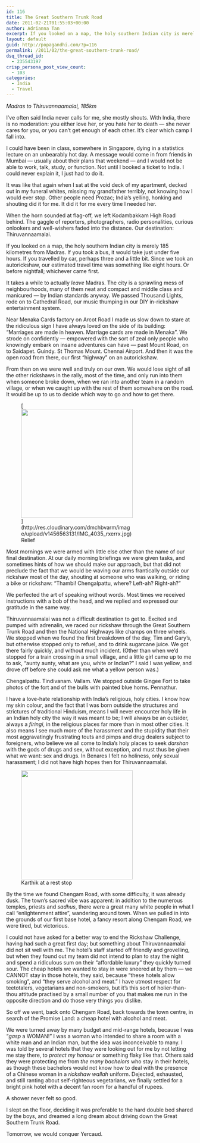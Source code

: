 ```yaml
---
id: 116
title: The Great Southern Trunk Road
date: 2011-02-21T01:55:03+00:00
author: Adrianna Tan
excerpt: If you looked on a map, the holy southern Indian city is merely 185 kilometres from Madras. If you took a bus, it would take just under five hours. If you travelled by car, perhaps three and a little bit. Since we took an autorickshaw, our estimated travel time was something like eight hours. Or before nightfall; whichever came first.
layout: default
guid: http://popagandhi.com/?p=116
permalink: /2011/02/the-great-southern-trunk-road/
dsq_thread_id:
  - 235543197
crisp_persona_post_view_count:
  - 103
categories:
  - India
  - Travel
---
```

_Madras to Thiruvannaamalai, 185km_

I&#8217;ve often said India never calls for me, she mostly shouts. With India, there is no moderation: you either love her, or you hate her to death — she never cares for you, or you can&#8217;t get enough of each other. It&#8217;s clear which camp I fall into.

I could have been in class, somewhere in Singapore, dying in a statistics lecture on an unbearably hot day. A message would come in from friends in Mumbai — usually about their plans that weekend — and I would not be able to work, talk, study, or function. Not until I booked a ticket to India. I could never explain it, I just had to do it.

It was like that again when I sat at the void deck of my apartment, decked out in my funeral whites, missing my grandfather terribly, not knowing how I would ever stop. Other people need Prozac; India&#8217;s yelling, honking and shouting did it for me. It did it for me every time I needed her.

When the horn sounded at flag-off, we left Kodambakkam High Road behind. The gaggle of reporters, photographers, radio personalities, curious onlookers and well-wishers faded into the distance. Our destination: Thiruvannaamalai.

If you looked on a map, the holy southern Indian city is merely 185 kilometres from Madras. If you took a bus, it would take just under five hours. If you travelled by car, perhaps three and a little bit. Since we took an autorickshaw, our estimated travel time was something like eight hours. Or before nightfall; whichever came first.

It takes a while to actually _leave_ Madras. The city is a sprawling mess of neighbourhoods, many of them neat and compact and middle class and manicured — by Indian standards anyway. We passed Thousand Lights, rode on to Cathedral Road, our music thumping in our DIY in-rickshaw entertainment system.

Near Menaka Cards factory on Arcot Road I made us slow down to stare at the ridiculous sign I have always loved on the side of its building: &#8220;Marriages are made in heaven. Marriage cards are made in Menaka&#8221;. We strode on confidently — empowered with the sort of zeal only people who knowingly embark on insane adventures can have — past Mount Road, on to Saidapet. Guindy. St Thomas Mount. Chennai Airport. And then it was the open road from there, our first &#8220;highway&#8221; on an autorickshaw.

From then on we were well and truly on our own. We would lose sight of all the other rickshaws in the rally, most of the time, and only run into them when someone broke down, when we ran into another team in a random village, or when we caught up with the rest of them somewhere on the road. It would be up to us to decide which way to go and how to get there.

<figure id="attachment_139" style="width: 300px" class="wp-caption alignleft">[<img src="http://res.cloudinary.com/dmchbvarm/image/upload/h_293,w_300/v1456563131/IMG_4035_rxerrx.jpg" alt="" title="Andrew in the Bush" width="300" height="293" class="size-medium wp-image-139" />](http://res.cloudinary.com/dmchbvarm/image/upload/v1456563131/IMG_4035_rxerrx.jpg)<figcaption class="wp-caption-text">Relief</figcaption></figure> Most mornings we were armed with little else other than the name of our final destination. At our daily morning briefings we were given tasks, and sometimes hints of how we should make our approach, but that did not preclude the fact that we would be waving our arms frantically outside our rickshaw most of the day, shouting at someone who was walking, or riding a bike or rickshaw: &#8220;Thambi! Chengalpattu, where? Left-ah? Right-ah?&#8221;

We perfected the art of speaking without words. Most times we received instructions with a bob of the head, and we replied and expressed our gratitude in the same way.

Thiruvannaamalai was not a difficult destination to get to. Excited and pumped with adrenalin, we raced our rickshaw through the Great Southern Trunk Road and then the National Highways like champs on three wheels. We stopped when we found the first breakdown of the day, Tim and Gary&#8217;s, but otherwise stopped only to refuel, and to drink sugarcane juice. We got there fairly quickly, and without much incident. (Other than when we&#8217;d stopped for a train crossing in a small village, and a little girl came up to me to ask, &#8220;aunty aunty, what are you, white or Indian?&#8221; I said I was yellow, and drove off before she could ask me what a yellow person was.)

Chengalpattu. Tindivanam. Vallam. We stopped outside Gingee Fort to take photos of the fort and of the bulls with painted blue horns. Pennathur.

I have a love-hate relationship with India&#8217;s religious, holy cities. I know how my skin colour, and the fact that I was born outside the structures and strictures of traditional Hinduism, means I will never encounter holy life in an Indian holy city the way it was meant to be; I will always be an outsider, always a _firingi_, in the religious places far more than in most other cities. It also means I see much more of the harassment and the stupidity that their most aggravatingly frustrating touts and pimps and drug dealers subject to foreigners, who believe we all come to India&#8217;s holy places to seek _darshan_ with the gods of drugs and sex, without exception, and must thus be given what we want: sex and drugs. In Benares I felt no holiness, only sexual harassment; I did not have high hopes then for Thiruvannaamalai. <figure id="attachment_141" style="width: 300px" class="wp-caption alignright">[<img src="http://res.cloudinary.com/dmchbvarm/image/upload/h_293,w_300/v1456563124/IMG_4037_iqzi28.jpg" alt="" title="Karthik taking a break" width="300" height="293" class="size-medium wp-image-141" />](http://res.cloudinary.com/dmchbvarm/image/upload/v1456563124/IMG_4037_iqzi28.jpg)<figcaption class="wp-caption-text">Karthik at a rest stop</figcaption></figure>

By the time we found Chengam Road, with some difficulty, it was already dusk. The town&#8217;s sacred vibe was apparent: in addition to the numerous temples, priests and _sadhus_, there were a great many white people in what I call &#8220;enlightenment attire&#8221;, wandering around town. When we pulled in into the grounds of our first base hotel, a fancy resort along Chengam Road, we were tired, but victorious.

I could not have asked for a better way to end the Rickshaw Challenge, having had such a great first day; but something about Thiruvannaamalai did not sit well with me. The hotel&#8217;s staff started off friendly and grovelling, but when they found out my team did not intend to plan to stay the night and spend a ridiculous sum on their &#8220;affordable luxury&#8221; they quickly turned sour. The cheap hotels we wanted to stay in were sneered at by them — we CANNOT stay in those hotels, they said, because &#8220;these hotels allow smoking&#8221;, and &#8220;they serve alcohol and meat.&#8221; I have utmost respect for teetotalers, vegetarians and non-smokers, but it&#8217;s this sort of holier-than-thou attitude practised by a small number of you that makes me run in the opposite direction and do those very things you dislike.

So off we went, back onto Chengam Road, back towards the town centre, in search of the Promise Land: a cheap hotel with alcohol and meat.

We were turned away by many budget and mid-range hotels, because I was &#8220;_gasp_ a WOMAN!&#8221; I was a woman who intended to share a room with a white man and an Indian man, but the idea was inconceivable to many. I was told by several hotels that they were looking out for me by not letting me stay there, to _protect my honour_ or something flaky like that. Others said they were protecting me from _the many bachelors_ who stay in their hotels, as though these bachelors would not know how to deal with the presence of a Chinese woman in a _rickshaw wallah_ uniform. Dejected, exhausted, and still ranting about self-righteous vegetarians, we finally settled for a bright pink hotel with a decent fan room for a handful of rupees.

A shower never felt so good.

I slept on the floor, deciding it was preferable to the hard double bed shared by the boys, and dreamed a long dream about driving down the Great Southern Trunk Road.

Tomorrow, we would conquer Yercaud.
